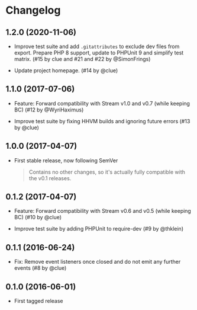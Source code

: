 # Changelog

## 1.2.0 (2020-11-06)

*   Improve test suite and add `.gitattributes` to exclude dev files from export.
    Prepare PHP 8 support, update to PHPUnit 9 and simplify test matrix.
    (#15 by clue and #21 and #22 by @SimonFrings)

*   Update project homepage.
    (#14 by @clue)

## 1.1.0 (2017-07-06)

*   Feature: Forward compatibility with Stream v1.0 and v0.7 (while keeping BC)
    (#12 by @WyriHaximus)

*   Improve test suite by fixing HHVM builds and ignoring future errors
    (#13 by @clue)

## 1.0.0 (2017-04-07)

*   First stable release, now following SemVer

    > Contains no other changes, so it's actually fully compatible with the v0.1 releases.

## 0.1.2 (2017-04-07)

*   Feature: Forward compatibility with Stream v0.6 and v0.5 (while keeping BC)
    (#10 by @clue)

*   Improve test suite by adding PHPUnit to require-dev
    (#9 by @thklein)

## 0.1.1 (2016-06-24)

*   Fix: Remove event listeners once closed and do not emit any further events
    (#8 by @clue)

## 0.1.0 (2016-06-01)

*   First tagged release
